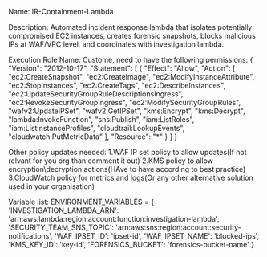 Name: IR-Containment-Lambda

Description:
Automated incident response lambda that isolates potentially compromised EC2 instances, creates forensic snapshots, blocks malicious IPs at WAF/VPC level, and coordinates with investigation lambda.

Execution Role Name: Custome, need to have the following permissions:
{
    "Version": "2012-10-17",
    "Statement": [
        {
            "Effect": "Allow",
            "Action": [
                "ec2:CreateSnapshot",
                "ec2:CreateImage",
                "ec2:ModifyInstanceAttribute",
                "ec2:StopInstances",
                "ec2:CreateTags",
                "ec2:DescribeInstances",
                "ec2:UpdateSecurityGroupRuleDescriptionsIngress",
                "ec2:RevokeSecurityGroupIngress",
                "ec2:ModifySecurityGroupRules",
                "wafv2:UpdateIPSet",
                "wafv2:GetIPSet",
                "kms:Encrypt",
                "kms:Decrypt",
                "lambda:InvokeFunction",
                "sns:Publish",
                "iam:ListRoles",
                "iam:ListInstanceProfiles",
                "cloudtrail:LookupEvents",
                "cloudwatch:PutMetricData"
            ],
            "Resource": "*"
        }
    ]
}


Other policy updates needed:
1.WAF IP set policy to allow updates(If not relvant for you org than comment it out)
2.KMS policy to allow encryption\decryption actions(HAve to have according to best practice)
3.CloudWatch policy for metrics and logs(Or any other alternative solution used in your organisation)

Variable list:
ENVIRONMENT_VARIABLES = {
    'INVESTIGATION_LAMBDA_ARN': 'arn:aws:lambda:region:account:function:investigation-lambda',
    'SECURITY_TEAM_SNS_TOPIC': 'arn:aws:sns:region:account:security-notifications',
    'WAF_IPSET_ID': 'ipset-id',
    'WAF_IPSET_NAME': 'blocked-ips',
    'KMS_KEY_ID': 'key-id',
    'FORENSICS_BUCKET': 'forensics-bucket-name'
}


